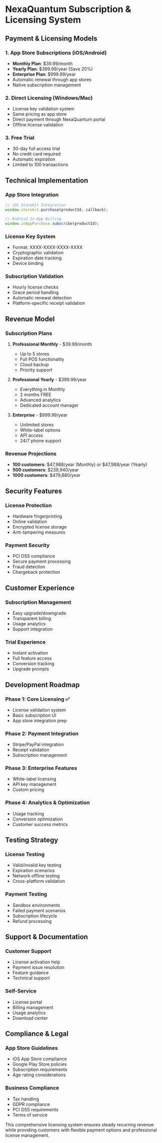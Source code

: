 # NexaQuantum Subscription & Licensing System

## Payment & Licensing Models

### 1. App Store Subscriptions (iOS/Android)
- **Monthly Plan**: $39.99/month
- **Yearly Plan**: $399.99/year (Save 20%)
- **Enterprise Plan**: $999.99/year
- Automatic renewal through app stores
- Native subscription management

### 2. Direct Licensing (Windows/Mac)
- License key validation system
- Same pricing as app store
- Direct payment through NexaQuantum portal
- Offline license validation

### 3. Free Trial
- 30-day full access trial
- No credit card required
- Automatic expiration
- Limited to 100 transactions

## Technical Implementation

### App Store Integration
```javascript
// iOS StoreKit Integration
window.storekit.purchase(productId, callback);

// Android In-App Billing
window.inAppPurchase.subscribe(productId);
```

### License Key System
- Format: XXXX-XXXX-XXXX-XXXX
- Cryptographic validation
- Expiration date tracking
- Device binding

### Subscription Validation
- Hourly license checks
- Grace period handling
- Automatic renewal detection
- Platform-specific receipt validation

## Revenue Model

### Subscription Plans
1. **Professional Monthly** - $39.99/month
   - Up to 5 stores
   - Full POS functionality
   - Cloud backup
   - Priority support

2. **Professional Yearly** - $399.99/year
   - Everything in Monthly
   - 2 months FREE
   - Advanced analytics
   - Dedicated account manager

3. **Enterprise** - $999.99/year
   - Unlimited stores
   - White-label options
   - API access
   - 24/7 phone support

### Revenue Projections
- **100 customers**: $47,988/year (Monthly) or $47,988/year (Yearly)
- **500 customers**: $239,940/year
- **1000 customers**: $479,880/year

## Security Features

### License Protection
- Hardware fingerprinting
- Online validation
- Encrypted license storage
- Anti-tampering measures

### Payment Security
- PCI DSS compliance
- Secure payment processing
- Fraud detection
- Chargeback protection

## Customer Experience

### Subscription Management
- Easy upgrade/downgrade
- Transparent billing
- Usage analytics
- Support integration

### Trial Experience
- Instant activation
- Full feature access
- Conversion tracking
- Upgrade prompts

## Development Roadmap

### Phase 1: Core Licensing ✅
- License validation system
- Basic subscription UI
- App store integration prep

### Phase 2: Payment Integration
- Stripe/PayPal integration
- Receipt validation
- Subscription management

### Phase 3: Enterprise Features
- White-label licensing
- API key management
- Custom pricing

### Phase 4: Analytics & Optimization
- Usage tracking
- Conversion optimization
- Customer success metrics

## Testing Strategy

### License Testing
- Valid/invalid key testing
- Expiration scenarios
- Network offline testing
- Cross-platform validation

### Payment Testing
- Sandbox environments
- Failed payment scenarios
- Subscription lifecycle
- Refund processing

## Support & Documentation

### Customer Support
- License activation help
- Payment issue resolution
- Feature guidance
- Technical support

### Self-Service
- License portal
- Billing management
- Usage analytics
- Download center

## Compliance & Legal

### App Store Guidelines
- iOS App Store compliance
- Google Play Store policies
- Subscription requirements
- Age rating considerations

### Business Compliance
- Tax handling
- GDPR compliance
- PCI DSS requirements
- Terms of service

This comprehensive licensing system ensures steady recurring revenue while providing customers with flexible payment options and professional license management.